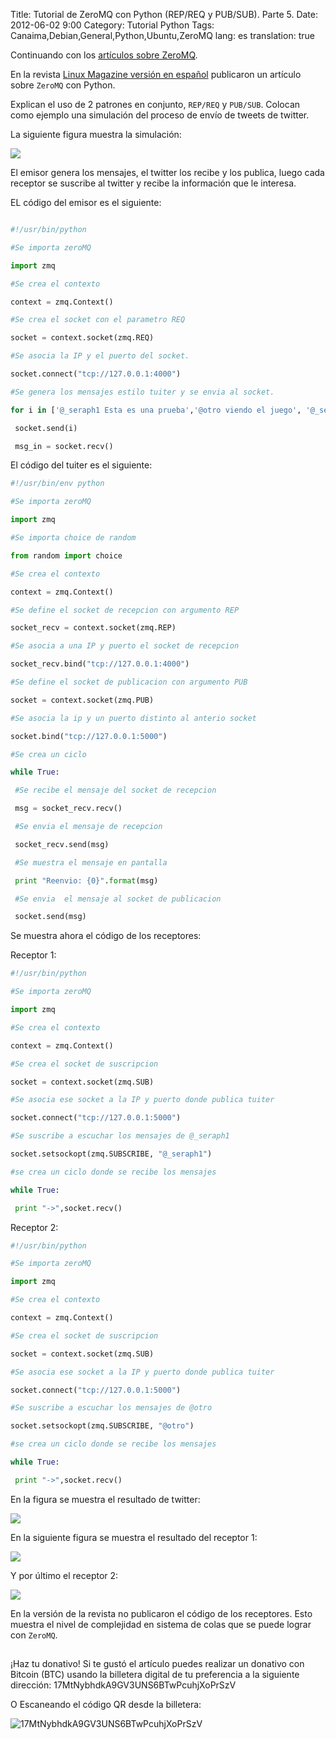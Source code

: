 Title: Tutorial de ZeroMQ con Python (REP/REQ y PUB/SUB). Parte 5.
Date: 2012-06-02 9:00 
Category: Tutorial Python 
Tags: Canaima,Debian,General,Python,Ubuntu,ZeroMQ
lang: es
translation: true

Continuando con los [artículos sobre ZeroMQ](https://www.seraph.to/tag/zeromq.html).

En la revista [Linux Magazine versión en español](http://www.linux-magazine.com/) publicaron un artículo sobre `ZeroMQ` con Python.

Explican el uso de 2 patrones en conjunto, `REP/REQ` y `PUB/SUB`. Colocan como ejemplo una simulación del proceso de envío de tweets de twitter.

La siguiente figura muestra la simulación:

![](./images/tutorialdezeromqconpython5-1.png) 

El emisor genera los mensajes, el twitter los recibe y los publica, luego cada receptor se suscribe al twitter y recibe la información que le interesa.

EL código del emisor es el siguiente:
```python

#!/usr/bin/python

#Se importa zeroMQ

import zmq

#Se crea el contexto

context = zmq.Context()

#Se crea el socket con el parametro REQ

socket = context.socket(zmq.REQ)

#Se asocia la IP y el puerto del socket.

socket.connect("tcp://127.0.0.1:4000")

#Se genera los mensajes estilo tuiter y se envia al socket.

for i in ['@_seraph1 Esta es una prueba','@otro viendo el juego', '@_seraph1 otra prueba','@otro otro']:

 socket.send(i)

 msg_in = socket.recv()
```
El código del tuiter es el siguiente:
```python
#!/usr/bin/env python

#Se importa zeroMQ

import zmq

#Se importa choice de random

from random import choice

#Se crea el contexto

context = zmq.Context()

#Se define el socket de recepcion con argumento REP

socket_recv = context.socket(zmq.REP)

#Se asocia a una IP y puerto el socket de recepcion

socket_recv.bind("tcp://127.0.0.1:4000")

#Se define el socket de publicacion con argumento PUB

socket = context.socket(zmq.PUB)

#Se asocia la ip y un puerto distinto al anterio socket

socket.bind("tcp://127.0.0.1:5000")

#Se crea un ciclo

while True:

 #Se recibe el mensaje del socket de recepcion

 msg = socket_recv.recv()

 #Se envia el mensaje de recepcion

 socket_recv.send(msg)

 #Se muestra el mensaje en pantalla

 print "Reenvio: {0}".format(msg)

 #Se envia  el mensaje al socket de publicacion

 socket.send(msg)
```
Se muestra ahora el código de los receptores:  

Receptor 1:  

```python
#!/usr/bin/python

#Se importa zeroMQ

import zmq

#Se crea el contexto

context = zmq.Context()

#Se crea el socket de suscripcion

socket = context.socket(zmq.SUB)

#Se asocia ese socket a la IP y puerto donde publica tuiter

socket.connect("tcp://127.0.0.1:5000")

#Se suscribe a escuchar los mensajes de @_seraph1

socket.setsockopt(zmq.SUBSCRIBE, "@_seraph1")

#se crea un ciclo donde se recibe los mensajes

while True:

 print "->",socket.recv()
```  

Receptor 2:  
```python
#!/usr/bin/python

#Se importa zeroMQ

import zmq

#Se crea el contexto

context = zmq.Context()

#Se crea el socket de suscripcion

socket = context.socket(zmq.SUB)

#Se asocia ese socket a la IP y puerto donde publica tuiter

socket.connect("tcp://127.0.0.1:5000")

#Se suscribe a escuchar los mensajes de @otro

socket.setsockopt(zmq.SUBSCRIBE, "@otro")

#se crea un ciclo donde se recibe los mensajes

while True:

 print "->",socket.recv()
```

En la figura se muestra el resultado de twitter:

![](./images/tutorialdezeromqconpython5-2.png) 

En la siguiente figura se muestra el resultado del receptor 1:

![](./images/tutorialdezeromqconpython5-3.png) 

Y por último el receptor 2:

![](./images/tutorialdezeromqconpython5-4.png) 

En la versión de la revista no publicaron el código de los receptores.
Esto muestra el nivel de complejidad en sistema de colas que se puede lograr con `ZeroMQ`.


##  ##
¡Haz tu donativo!
Si te gustó el artículo puedes realizar un donativo con Bitcoin (BTC)
usando la billetera digital de tu preferencia a la siguiente
dirección: 17MtNybhdkA9GV3UNS6BTwPcuhjXoPrSzV

O Escaneando el código QR desde la billetera:

![17MtNybhdkA9GV3UNS6BTwPcuhjXoPrSzV](./images/17MtNybhdkA9GV3UNS6BTwPcuhjXoPrSzV.png)